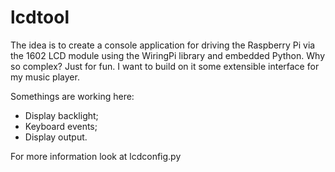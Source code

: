 # lcdtool
The idea is to create a console application for driving the Raspberry Pi via the 1602 LCD module using the WiringPi library and embedded Python. Why so complex?
Just for fun. I want to build on it some extensible interface for my music player.

Somethings are working here:

* Display backlight;
* Keyboard events;
* Display output.

For more information look at lcdconfig.py
